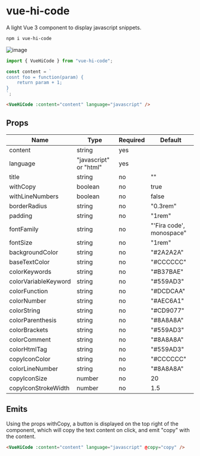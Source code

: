 # vue-hi-code

A light Vue 3 component to display javascript snippets.

```sh
npm i vue-hi-code
```

![image](https://github.com/user-attachments/assets/07707d06-8285-44a4-a607-192346dfd133)


```js
import { VueHiCode } from "vue-hi-code";

const content = `
cosnt foo = function(param) {
    return param + 1;
}
`;
```

```html
<VueHiCode :content="content" language="javascript" />
```

## Props

| Name                 | Type                   | Required | Default                  |
| -------------------- | ---------------------- | -------- | ------------------------ |
| content              | string                 | yes      |                          |
| language             | "javascript" or "html" | yes      |                          |
| title                | string                 | no       | ""                       |
| withCopy             | boolean                | no       | true                     |
| withLineNumbers      | boolean                | no       | false                    |
| borderRadius         | string                 | no       | "0.3rem"                 |
| padding              | string                 | no       | "1rem"                   |
| fontFamily           | string                 | no       | "'Fira code', monospace" |
| fontSize             | string                 | no       | "1rem"                   |
| backgroundColor      | string                 | no       | "#2A2A2A"                |
| baseTextColor        | string                 | no       | "#CCCCCC"                |
| colorKeywords        | string                 | no       | "#B37BAE"                |
| colorVariableKeyword | string                 | no       | "#559AD3"                |
| colorFunction        | string                 | no       | "#DCDCAA"                |
| colorNumber          | string                 | no       | "#AEC6A1"                |
| colorString          | string                 | no       | "#CD9077"                |
| colorParenthesis     | string                 | no       | "#8A8A8A"                |
| colorBrackets        | string                 | no       | "#559AD3"                |
| colorComment         | string                 | no       | "#8A8A8A"                |
| colorHtmlTag         | string                 | no       | "#559AD3"                |
| copyIconColor        | string                 | no       | "#CCCCCC"                |
| colorLineNumber      | string                 | no       | "#8A8A8A"                |
| copyIconSize         | number                 | no       | 20                       |
| copyIconStrokeWidth  | number                 | no       | 1.5                      |

## Emits

Using the props withCopy, a button is displayed on the top right of the component, which will copy the text content on click, and emit "copy" with the content.

```html
<VueHiCode :content="content" language="javascript" @copy="copy" />
```

